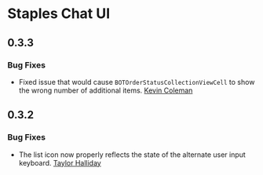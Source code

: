 # Staples Chat UI

## 0.3.3

### Bug Fixes

* Fixed issue that would cause `BOTOrderStatusCollectionViewCell` to show the wrong number of additional items.
  [Kevin Coleman](https://github.com/kcoleman731)

## 0.3.2

### Bug Fixes  

* The list icon now properly reflects the state of the alternate user input keyboard.
  [Taylor Halliday](https://github.com/tayhalla)
